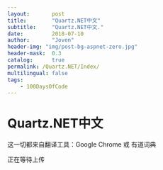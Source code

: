 ```yaml
---
layout:       post
title:        "Quartz.NET中文"
subtitle:     "Quartz.NET中文."
date:         2018-07-10
author:       "Joven"
header-img: "img/post-bg-aspnet-zero.jpg"
header-mask:  0.3
catalog:      true
permalink: /Quartz.NET/Index/
multilingual: false
tags:
    - 100DaysOfCode
---
```

# Quartz.NET中文

这一切都来自翻译工具：Google Chrome 或 有道词典

正在等待上传